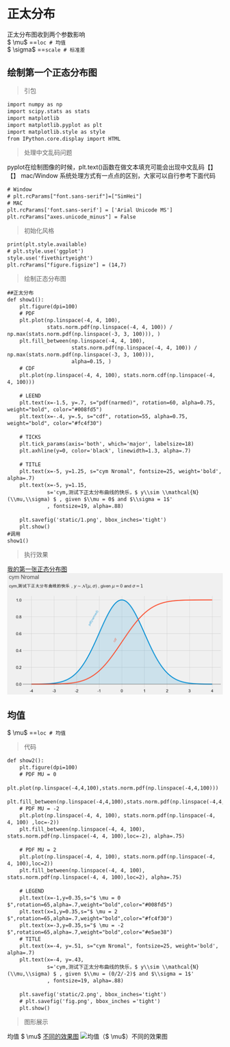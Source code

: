 # 正太分布
正太分布图收到两个参数影响   
$ \\mu$     ==```loc # 均值```    
$ \\sigma$  ==```scale # 标准差```

## 绘制第一个正态分布图
> 引包

    import numpy as np
    import scipy.stats as stats
    import matplotlib
    import matplotlib.pyplot as plt
    import matplotlib.style as style
    from IPython.core.display import HTML
> 处理中文乱码问题

pyplot在绘制图像的时候，plt.text()函数在做文本填充可能会出现中文乱码【】【】
mac/Window 系统处理方式有一点点的区别，大家可以自行参考下面代码

    # Window
    # plt.rcParams["font.sans-serif"]=["SimHei"]
    # MAC
    plt.rcParams['font.sans-serif'] = ['Arial Unicode MS']
    plt.rcParams["axes.unicode_minus"] = False

> 初始化风格

    print(plt.style.available)
    # plt.style.use('ggplot')
    style.use('fivethirtyeight')
    plt.rcParams["figure.figsize"] = (14,7)
> 绘制正态分布图

    ##正太分布
    def show1():
        plt.figure(dpi=100)
        # PDF
        plt.plot(np.linspace(-4, 4, 100),
                 stats.norm.pdf(np.linspace(-4, 4, 100)) / np.max(stats.norm.pdf(np.linspace(-3, 3, 100))), )
        plt.fill_between(np.linspace(-4, 4, 100),
                         stats.norm.pdf(np.linspace(-4, 4, 100)) / np.max(stats.norm.pdf(np.linspace(-3, 3, 100))),
                         alpha=0.15, )
        # CDF
        plt.plot(np.linspace(-4, 4, 100), stats.norm.cdf(np.linspace(-4, 4, 100)))
    
        # LEEND
        plt.text(x=-1.5, y=.7, s="pdf(narmed)", rotation=60, alpha=0.75, weight="bold", color="#008fd5")
        plt.text(x=-.4, y=.5, s="cdf", rotation=55, alpha=0.75, weight="bold", color="#fc4f30")
    
        # TICKS
        plt.tick_params(axis='both', which='major', labelsize=18)
        plt.axhline(y=0, color='black', linewidth=1.3, alpha=.7)
    
        # TITLE
        plt.text(x=-5, y=1.25, s="cym Nromal", fontsize=25, weight='bold', alpha=.7)
        plt.text(x=-5, y=1.15,
                 s='cym,测试下正太分布曲线的快乐，$ y\\sim \\mathcal{N}(\\mu,\\sigma) $ , given $\\mu = 0$ and $\\sigma = 1$'
                 , fontsize=19, alpha=.88)
    
        plt.savefig('static/1.png', bbox_inches='tight')
        plt.show()
    #调用
    show1()
    
> 执行效果

[我的第一张正态分布图](static/1.png)
![我的第一张正态分布图](static/1.png)


## 均值
$ \\mu$     ==```loc # 均值```    
> 代码
```
def show2():
    plt.figure(dpi=100)
    # PDF MU = 0
    plt.plot(np.linspace(-4,4,100),stats.norm.pdf(np.linspace(-4,4,100)))
    plt.fill_between(np.linspace(-4,4,100),stats.norm.pdf(np.linspace(-4,4,100)),alpha=.75)
    # PDF MU = -2
    plt.plot(np.linspace(-4, 4, 100), stats.norm.pdf(np.linspace(-4, 4, 100) ,loc=-2))
    plt.fill_between(np.linspace(-4, 4, 100), stats.norm.pdf(np.linspace(-4, 4, 100),loc=-2), alpha=.75)

    # PDF MU = 2
    plt.plot(np.linspace(-4, 4, 100), stats.norm.pdf(np.linspace(-4, 4, 100),loc=2))
    plt.fill_between(np.linspace(-4, 4, 100), stats.norm.pdf(np.linspace(-4, 4, 100),loc=2), alpha=.75)

    # LEGEND
    plt.text(x=-1,y=0.35,s="$ \mu = 0 $",rotation=65,alpha=.7,weight="bold",color="#008fd5")
    plt.text(x=1,y=0.35,s="$ \mu = 2 $",rotation=65,alpha=.7,weight="bold",color="#fc4f30")
    plt.text(x=-3,y=0.35,s="$ \mu = -2 $",rotation=65,alpha=.7,weight="bold",color="#e5ae38")
    # TITLE
    plt.text(x=-4, y=.51, s="cym Nromal", fontsize=25, weight='bold', alpha=.7)
    plt.text(x=-4, y=.43,
             s='cym,测试下正太分布曲线的快乐，$ y\\sim \\mathcal{N}(\\mu,\\sigma) $ , given $\\mu = (0/2/-2)$ and $\\sigma = 1$'
             , fontsize=19, alpha=.88)

    plt.savefig('static/2.png', bbox_inches='tight')
    # plt.savefig('fig.png', bbox_inches ='tight')
    plt.show()
`````
> 图形展示

均值 $ \mu$  [不同的效果图](static/2.png)
![均值（$ \\mu$）不同的效果图](static/2.png)



